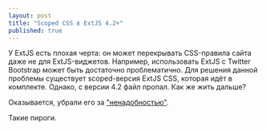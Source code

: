 ```yaml
---
layout: post
title: "Scoped CSS в ExtJS 4.2+"
published: true
---
```


У ExtJS есть плохая черта: он может перекрывать CSS-правила сайта даже не для ExtJS-виджетов.
Например, использовать ExtJS с Twitter Bootstrap может быть достаточно проблематично.
Для решения данной проблемы существует scoped-версия ExtJS CSS, которая идёт в комплекте.
Однако, с версии 4.2 файл пропал. Как же жить дальше?

Оказывается, убрали его за ["ненадобностью"](http://www.sencha.com/forum/showthread.php?260608-New-theme-CSS-breaks-other-CSS-on-the-page).

Такие пироги.